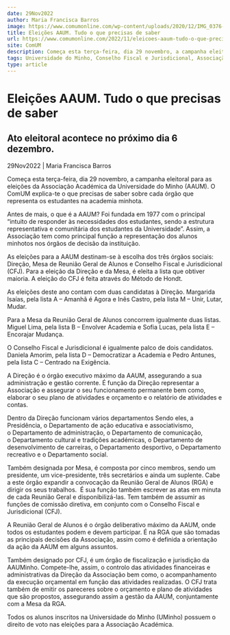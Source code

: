 ```yaml
---
date: 29Nov2022
author: Maria Francisca Barros
image: https://www.comumonline.com/wp-content/uploads/2020/12/IMG_0376-1500x1000.jpg
title: Eleições AAUM. Tudo o que precisas de saber
url: https://www.comumonline.com/2022/11/eleicoes-aaum-tudo-o-que-precisas-de-saber/
site: ComUM
description: Começa esta terça-feira, dia 29 novembro, a campanha eleitoral para as eleições AAUM. O ComUM explica-te o que precisas de saber sobre cada órgão.
tags: Universidade do Minho, Conselho Fiscal e Jurisdicional, Associação Académica da Universidade do Minho (AAUM), Direção, Mesa da Reunião Geral de Alunos, Eleições AAUM 2022
type: article
---
```



# Eleições AAUM. Tudo o que precisas de saber

## Ato eleitoral acontece no próximo dia 6 dezembro.

29Nov2022 | Maria Francisca Barros

Começa esta terça-feira, dia 29 novembro, a campanha eleitoral para as eleições da Associação Académica da Universidade do Minho (AAUM). O ComUM explica-te o que precisas de saber sobre cada órgão que representa os estudantes na academia minhota.

Antes de mais, o que é a AAUM? Foi fundada em 1977 com o principal “intuito de responder às necessidades dos estudantes, sendo a estrutura representativa e comunitária dos estudantes da Universidade”. Assim, a Associação tem como principal função a representação dos alunos minhotos nos órgãos de decisão da instituição.

As eleições para a AAUM destinam-se à escolha dos três órgãos sociais: Direção, Mesa de Reunião Geral de Alunos e Conselho Fiscal e Jurisdicional (CFJ). Para a eleição da Direção e da Mesa, é eleita a lista que obtiver maioria. A eleição do CFJ é feita através do Método de Hondt.

As eleições deste ano contam com duas candidatas à Direção. Margarida Isaías, pela lista A – Amanhã é Agora e Inês Castro, pela lista M – Unir, Lutar, Mudar.

Para a Mesa da Reunião Geral de Alunos concorrem igualmente duas listas. Miguel Lima, pela lista B – Envolver Academia e Sofia Lucas, pela lista E – Encorajar Mudança.

O Conselho Fiscal e Jurisdicional é igualmente palco de dois candidatos. Daniela Amorim, pela lista D – Democratizar a Academia e Pedro Antunes, pela lista C – Centrado na Exigência.

A Direção é o órgão executivo máximo da AAUM, assegurando a sua administração e gestão corrente. É função da Direção representar a Associação e assegurar o seu funcionamento permanente bem como, elaborar o seu plano de atividades e orçamento e o relatório de atividades e contas.

Dentro da Direção funcionam vários departamentos Sendo eles, a Presidência, o Departamento de ação educativa e associativismo, o Departamento de administração, o Departamento de comunicação, o Departamento cultural e tradições académicas, o Departamento de desenvolvimento de carreiras, o Departamento desportivo, o Departamento recreativo e o Departamento social.

Também designada por Mesa, é composta por cinco membros, sendo um presidente, um vice-presidente, três secretários e ainda um suplente. Cabe a este órgão expandir a convocação da Reunião Geral de Alunos (RGA) e dirigir os seus trabalhos.  É sua função também escrever as atas em minuta de cada Reunião Geral e disponibilizá-las. Tem também de assumir as funções de comissão diretiva, em conjunto com o Conselho Fiscal e Jurisdicional (CFJ).

A Reunião Geral de Alunos é o órgão deliberativo máximo da AAUM, onde todos os estudantes podem e devem participar. É na RGA que são tomadas as principais decisões da Associação, assim como é definida a orientação da ação da AAUM em alguns assuntos.

Também designado por CFJ, é um órgão de fiscalização e jurisdição da AAUMinho. Compete-lhe, assim, o controlo das atividades financeiras e administrativas da Direção da Associação bem como, o acompanhamento da execução orçamental em função das atividades realizadas. O CFJ trata também de emitir os pareceres sobre o orçamento e plano de atividades que são propostos, assegurando assim a gestão da AAUM, conjuntamente com a Mesa da RGA.

Todos os alunos inscritos na Universidade do Minho (UMinho) possuem o direito de voto nas eleições para a Associação Académica.


